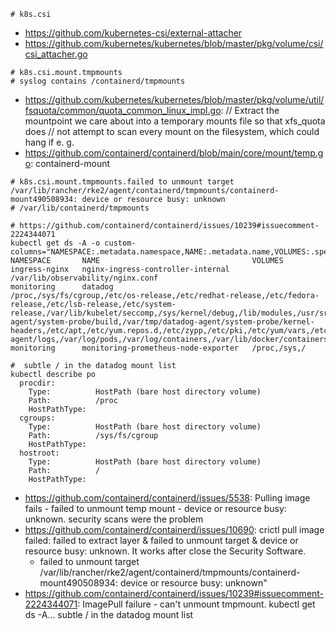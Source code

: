 ```
# k8s.csi
```

- https://github.com/kubernetes-csi/external-attacher
- https://github.com/kubernetes/kubernetes/blob/master/pkg/volume/csi/csi_attacher.go

```
# k8s.csi.mount.tmpmounts
# syslog contains /containerd/tmpmounts
```

- https://github.com/kubernetes/kubernetes/blob/master/pkg/volume/util/fsquota/common/quota_common_linux_impl.go: // Extract the mountpoint we care about into a temporary mounts file so that xfs_quota does
// not attempt to scan every mount on the filesystem, which could hang if e. g.
- https://github.com/containerd/containerd/blob/main/core/mount/temp.go: containerd-mount

```
# k8s.csi.mount.tmpmounts.failed to unmount target /var/lib/rancher/rke2/agent/containerd/tmpmounts/containerd-mount490508934: device or resource busy: unknown
# /var/lib/containerd/tmpmounts

# https://github.com/containerd/containerd/issues/10239#issuecomment-2224344071
kubectl get ds -A -o custom-columns="NAMESPACE:.metadata.namespace,NAME:.metadata.name,VOLUMES:.spec.template.spec.volumes[*].hostPath.path"
NAMESPACE       NAME                                  VOLUMES
ingress-nginx   nginx-ingress-controller-internal     /var/lib/observability/nginx.conf
monitoring      datadog                               /proc,/sys/fs/cgroup,/etc/os-release,/etc/redhat-release,/etc/fedora-release,/etc/lsb-release,/etc/system-release,/var/lib/kubelet/seccomp,/sys/kernel/debug,/lib/modules,/usr/src,/var/tmp/datadog-agent/system-probe/build,/var/tmp/datadog-agent/system-probe/kernel-headers,/etc/apt,/etc/yum.repos.d,/etc/zypp,/etc/pki,/etc/yum/vars,/etc/dnf/vars,/etc/rhsm,/etc/passwd,/,/var/lib/datadog-agent/logs,/var/log/pods,/var/log/containers,/var/lib/docker/containers,/var/run
monitoring      monitoring-prometheus-node-exporter   /proc,/sys,/

#  subtle / in the datadog mount list
kubectl describe po
  procdir:
    Type:          HostPath (bare host directory volume)
    Path:          /proc
    HostPathType:  
  cgroups:
    Type:          HostPath (bare host directory volume)
    Path:          /sys/fs/cgroup
    HostPathType:
  hostroot:
    Type:          HostPath (bare host directory volume)
    Path:          /
    HostPathType:  
```

- https://github.com/containerd/containerd/issues/5538: Pulling image fails - failed to unmount temp mount - device or resource busy: unknown. security scans were the problem
- https://github.com/containerd/containerd/issues/10690: crictl pull image failed: failed to extract layer & failed to unmount target & device or resource busy: unknown. It works after close the Security Software.
  - failed to unmount target /var/lib/rancher/rke2/agent/containerd/tmpmounts/containerd-mount490508934: device or resource busy: unknown"
- https://github.com/containerd/containerd/issues/10239#issuecomment-2224344071: ImagePull failure - can't unmount tmpmount. kubectl get ds -A...  subtle / in the datadog mount list
